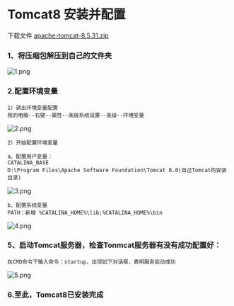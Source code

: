 # Tomcat8 安装并配置

下载文件 [apache-tomcat-8.5.31.zip](../tools/windows/apache-tomcat-8.5.31.zip)
### 1、将压缩包解压到自己的文件夹
 ![1.png](../img/windows/tomcat/1.jpg)
 
### 2.配置环境变量
```
1）调出环境变量配置
我的电脑--右键--属性--高级系统设置--高级--环境变量
```
 ![2.png](../img/windows/tomcat/2.png)
```
2）开始配置环境变量

a、配置用户变量：  
CATALINA_BASE   
D:\Program Files\Apache Software Foundation\Tomcat 8.0(自己Tomcat的安装目录)
```
 ![3.png](../img/windows/tomcat/3.png)
 ```
b、配置系统变量 
PATH：新增 %CATALINA_HOME%\lib;%CATALINA_HOME%\bin
 ```
 ![4.png](../img/windows/tomcat/4.png)
### 5、启动Tomcat服务器，检查Tonmcat服务器有没有成功配置好：
```
在CMD命令下输入命令：startup，出现如下对话框，表明服务启动成功
```
 ![5.png](../img/windows/tomcat/5.png)
### 6.至此，Tomcat8已安装完成